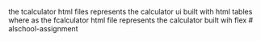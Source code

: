the tcalculator html files represents the calculator ui built with html tables 
where as the fcalculator html file represents the calculator built wih flex # alschool-assignment
